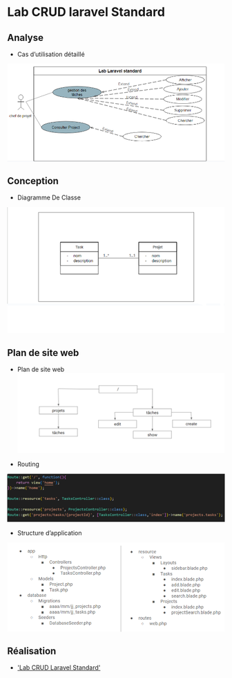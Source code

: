 # Lab CRUD laravel Standard

## Analyse

- Cas d’utilisation détaillé

![Cas d’utilisation détaillé](./img/Cas-dutilisation-detaille.PNG)

## Conception

- Diagramme De Classe

![Diagramme De Classe](./img/diagrame-de-classe.PNG)

## Plan de site web

- Plan de site web
![Plan de site web](./img/Plan-de-site-web.PNG)

- Routing
  
![Routing](./img/Routes.PNG)
  
- Structure d’application

![Structure d’application](./img/structure-de-application.PNG)

## Réalisation

- ['Lab CRUD Laravel Standard'](https://github.com/grain03/lab-laravel-crud-standard)
